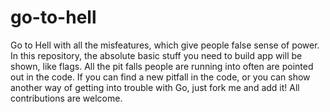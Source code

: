 # go-to-hell
Go to Hell with all the misfeatures, which give people false sense of power. In this repository, the absolute basic stuff you need to build app will be shown, like flags. All the pit falls people are running into often are pointed out in the code. If you can find a new pitfall in the code, or you can show another way of getting into trouble with Go, just fork me and add it! All contributions are welcome.
